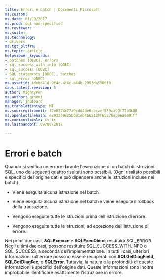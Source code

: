 ```yaml
---
title: Errori e batch | Documenti Microsoft
ms.custom: 
ms.date: 01/19/2017
ms.prod: sql-non-specified
ms.reviewer: 
ms.suite: 
ms.technology:
- drivers
ms.tgt_pltfrm: 
ms.topic: article
helpviewer_keywords:
- batches [ODBC], errors
- sql_success_with_info [ODBC]
- sql_success [ODBC]
- SQL statements [ODBC], batches
- sql_error [ODBC]
ms.assetid: 6debd41d-9f4c-4f4c-a44b-2993da5306f0
caps.latest.revision: 5
author: MightyPen
ms.author: genemi
manager: jhubbard
ms.translationtype: MT
ms.sourcegitcommit: f7e6274d77a9cdd4de6cbcaef559ca99f77b3608
ms.openlocfilehash: e793309d25bb81eb4b65129f65276ab9ea9091ff
ms.contentlocale: it-it
ms.lasthandoff: 09/09/2017

---
```

# <a name="errors-and-batches"></a>Errori e batch
Quando si verifica un errore durante l'esecuzione di un batch di istruzioni SQL, uno dei seguenti quattro risultati sono possibili. (Ogni risultato possibili è specifici dell'origine dati e può dipendere anche le istruzioni incluse nel batch).  
  
-   Viene eseguita alcuna istruzione nel batch.  
  
-   Viene eseguita alcuna istruzione nel batch e viene eseguito il rollback della transazione.  
  
-   Vengono eseguite tutte le istruzioni prima dell'istruzione di errore.  
  
-   Vengono eseguite tutte le istruzioni, ad eccezione dell'istruzione di errore.  
  
 Nei primi due casi, **SQLExecute** e **SQLExecDirect** restituirà SQL_ERROR. Negli ultimi due casi, possono restituire SQL_SUCCESS_WITH_INFO o SQL_SUCCESS, a seconda dell'implementazione. In tutti i casi, ulteriori informazioni sull'errore possono essere recuperati con **SQLGetDiagField**, **SQLGetDiagRec**, o **SQLError**. Tuttavia, la natura e la profondità di queste informazioni è specifici dell'origine dati. Queste informazioni sono inoltre improbabile identificare esattamente l'istruzione in errore.
